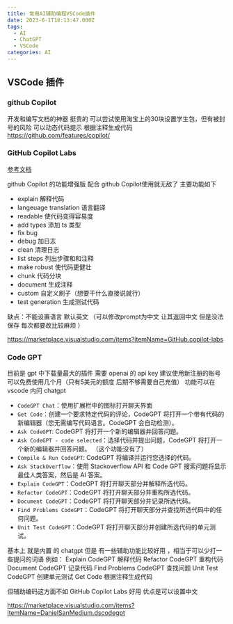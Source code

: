 ```yaml
---
title: 常用AI辅助编程VSCode插件
date: 2023-6-1T18:13:47.000Z
tags:
  - AI
  - ChatGPT
  - VSCode
categories: AI
---
```


## VSCode 插件

### github Copilot

开发和编写文档的神器 挺贵的 可以尝试使用淘宝上的30块设置学生包，但有被封号的风险
可以动态代码提示 根据注释生成代码
<https://github.com/features/copilot/>

### GitHub Copilot Labs

[参考文档](https://juejin.cn/post/7205755166892113981)

github Copilot 的功能增强版 配合 github Copilot使用就无敌了 主要功能如下

- explain 解释代码
- langeuage translation 语言翻译
- readable 使代码变得容易度
- add types 添加 ts 类型
- fix bug
- debug  加日志
- clean 清理日志
- list steps  列出步骤和和注释
- make robust 使代码更健壮
- chunk 代码分块
- document 生成注释
- custom 自定义刷子（想要干什么直接说就行）
- test generation 生成测试代码

缺点：不能设置语言 默认英文 （可以修改prompt为中文 让其返回中文 但是没法保存 每次都要改比较麻烦 ）

<https://marketplace.visualstudio.com/items?itemName=GitHub.copilot-labs>

### Code GPT

目前是 gpt 中下载量最大的插件
需要 openai 的 api key 建议使用新注册的账号可以免费使用几个月（只有5美元的额度 后期不够需要自己充值）
功能可以在vscode 内问 chatgpt

- `CodeGPT Chat`：使用扩展栏中的图标打开聊天界面
- `Get Code`：创建一个要求特定代码的评论，CodeGPT 将打开一个带有代码的新编辑器（您无需编写代码语言。CodeGPT 会自动检测）。
- `Ask CodeGPT`: CodeGPT 将打开一个新的编辑器并回答问题。
- `Ask CodeGPT - code selected`：选择代码并提出问题，CodeGPT 将打开一个新的编辑器并回答问题。 （这个功能没有了）
- `Compile & Run CodeGPT`: CodeGPT 将编译并运行您选择的代码。
- `Ask StackOverflow`：使用 Stackoverflow API 和 Code GPT 搜索问题将显示最佳人类答案，然后是 AI 答案。
- `Explain CodeGPT`：CodeGPT 将打开聊天部分并解释所选代码。
- `Refactor CodeGPT`：CodeGPT 将打开聊天部分并重构所选代码。
- `Document CodeGPT`：CodeGPT 将打开聊天部分并记录所选代码。
- `Find Problems CodeGPT`：CodeGPT 将打开聊天部分并查找所选代码中的任何问题。
- `Unit Test CodeGPT`：CodeGPT 将打开聊天部分并创建所选代码的单元测试。

基本上 就是内置 的 chatgpt 但是 有一些辅助功能比较好用 ，相当于可以少打一些提问的词语
例如： Explain CodeGPT 解释代码 Refactor CodeGPT 重构代码 Document CodeGPT 记录代码 Find Problems CodeGPT 查找问题 Unit Test CodeGPT 创建单元测试 Get Code  根据注释生成代码

但辅助编码这方面不如 GitHub Copilot Labs 好用
优点是可以设置中文

<https://marketplace.visualstudio.com/items?itemName=DanielSanMedium.dscodegpt>
